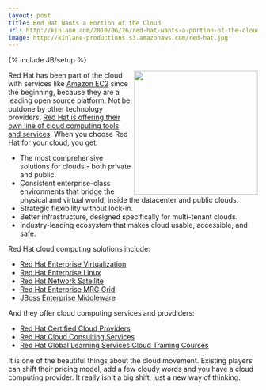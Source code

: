 ```yaml
---
layout: post
title: Red Hat Wants a Portion of the Cloud
url: http://kinlane.com/2010/06/26/red-hat-wants-a-portion-of-the-cloud/
image: http://kinlane-productions.s3.amazonaws.com/red-hat.jpg
---
```

{% include JB/setup %}
<p>
     <img class="alignnone c1" title="Red Hat Linux" src="http://kinlane-productions.s3.amazonaws.com/red-hat.jpg" alt="" width="250" align="right" />Red Hat has been part of the cloud with services like <a href="http://www.kinlane.com/category/amazon/amazon-ec2/">Amazon EC2</a> since the beginning, because they are a leading open source platform. Not be outdone by other technology providers, <a href="http://www.redhat.com/solutions/cloud/partners/" target="_blank">Red Hat is offering their own line of cloud computing tools and services</a>. When you choose Red Hat for your cloud, you get:
</p>
<ul class="mainlist">
     <li>The most comprehensive solutions for clouds - both private and public.
     </li>
     <li>Consistent enterprise-class environments that bridge the physical and virtual world, inside the datacenter and public clouds.
     </li>
     <li>Strategic flexibility without lock-in.
     </li>
     <li>Better infrastructure, designed specifically for multi-tenant clouds.
     </li>
     <li>Industry-leading ecosystem that makes cloud usable, accessible, and safe.
     </li>
</ul>
<p>
     Red Hat cloud computing solutions include:
</p>
<ul class="mainlist">
     <li>
          <a href="http://www.redhat.com/virtualization/rhev/" target="_blank">Red Hat Enterprise Virtualization</a>
     </li>
     <li>
          <a href="http://www.redhat.com/rhel/" target="_blank">Red Hat Enterprise Linux</a>
     </li>
     <li>
          <a href="http://www.redhat.com/red_hat_network/" target="_blank">Red Hat Network Satellite</a>
     </li>
     <li>
          <a href="http://www.redhat.com/mrg/grid/" target="_blank">Red Hat Enterprise MRG Grid</a>
     </li>
     <li>
          <a href="http://www.jboss.com/products/" target="_blank">JBoss Enterprise Middleware</a>
     </li>
</ul>
<p>
     And they offer cloud computing services and provdiders:
</p>
<ul class="mainlist">
     <li>
          <a href="http://www.redhat.com/solutions/cloud/partners/" target="_blank">Red Hat Certified Cloud Providers</a>
     </li>
     <li>
          <a href="http://www.redhat.com/consulting/cloud/">Red Hat Cloud Consulting Services</a>
     </li>
     <li>
          <a href="https://inquiries.redhat.com/go/redhat/cloud-training" target="_blank">Red Hat Global Learning Services Cloud Training Courses</a>
     </li>
</ul>
<p>
     It is one of the beautiful things about the cloud movement. Existing players can shift their pricing model, add a few cloudy words and you have a cloud computing provider. It really isn't a big shift, just a new way of thinking.
</p>